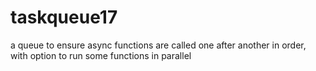 # taskqueue17
a queue to ensure async functions are called one after another in order, with option to run some functions in parallel

